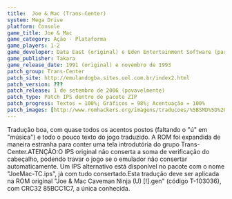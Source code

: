 ```yaml
---
title:  Joe & Mac (Trans-Center)
system: Mega Drive
platform: Console
game_title: Joe & Mac
game_category: Ação - Plataforma
game_players: 1-2
game_developer: Data East (original) e Eden Entertainment Software (para Elite Systems)
game_publisher: Takara
game_release_date: 1991 (original) e novembro de 1993
patch_group: Trans-Center
patch_site: http://emulandogba.sites.uol.com.br/index2.html
patch_version: ???
patch_release: 1 de setembro de 2006 (povavelmente)
patch_type: Patch IPS dentro de pacote ZIP
patch_progress: Textos = 100%; Gráficos = 98%; Acentuação = 100%
patch_images: [http://www.romhackers.org/imagens/traducoes/%5BSMD%5D%20Joe%20&%20Mac%20-%20Trans-Center%20-%201.png,http://www.romhackers.org/imagens/traducoes/%5BSMD%5D%20Joe%20&%20Mac%20-%20Trans-Center%20-%202.png,http://www.romhackers.org/imagens/traducoes/%5BSMD%5D%20Joe%20&%20Mac%20-%20Trans-Center%20-%203.png]
---
```

Tradução boa, com quase todos os acentos postos (faltando o "ú" em "música") e todo o pouco texto do jogo traduzido. A ROM foi expandida de maneira estranha para conter uma tela introdutória do grupo Trans-Center.ATENÇÃO:O IPS original não conserta a soma de verificação do cabeçalho, podendo travar o jogo se o emulador não consertar automaticamente. Um IPS alternativo está disponível no pacote com o nome "JoeMac-TC.ips", já com tudo consertado.Esta tradução deve ser aplicada na ROM original "Joe & Mac Caveman Ninja (U) [!].gen" (código T-103036), com CRC32 85BCC1C7, a única conhecida.